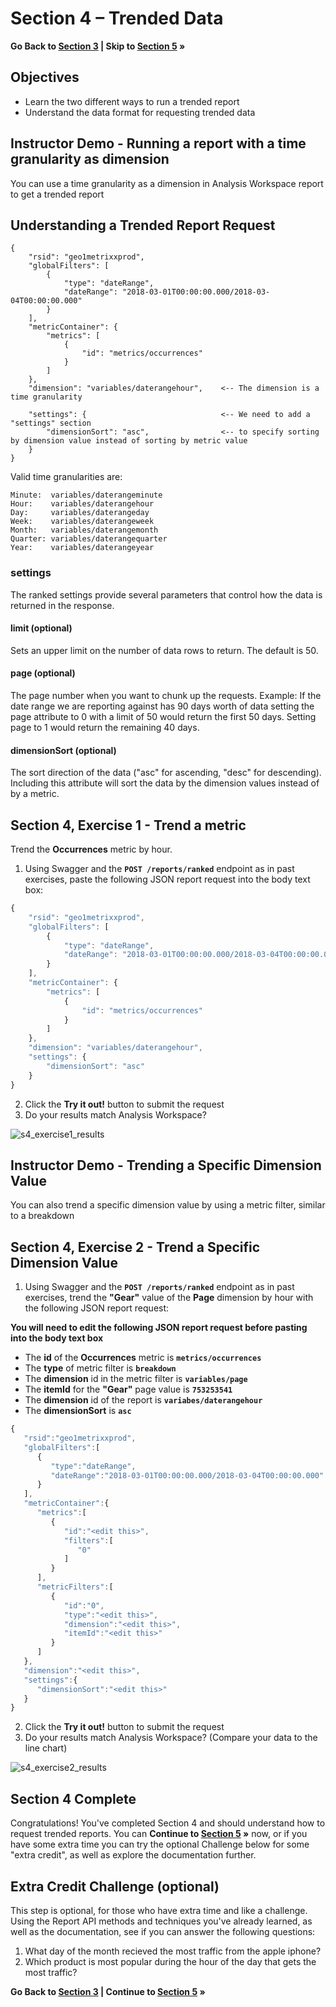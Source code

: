 Section 4 – Trended Data
====

**Go Back to [Section 3](../s3_filtering_segmentation) | Skip to [Section 5](../s5_tips_tricks) »**

Objectives
----
* Learn the two different ways to run a trended report
* Understand the data format for requesting trended data   

Instructor Demo - Running a report with a time granularity as dimension
-----
You can use a time granularity as a dimension in Analysis Workspace report to get a trended report

Understanding a Trended Report Request
-----
```javacript
{
    "rsid": "geo1metrixxprod",
    "globalFilters": [
        {
            "type": "dateRange",
            "dateRange": "2018-03-01T00:00:00.000/2018-03-04T00:00:00.000"
        }
    ],
    "metricContainer": {
        "metrics": [
            {
                "id": "metrics/occurrences"
            }
        ]
    },
    "dimension": "variables/daterangehour",    <-- The dimension is a time granularity

    "settings": {                              <-- We need to add a "settings" section
        "dimensionSort": "asc",	               <-- to specify sorting by dimension value instead of sorting by metric value
    }	
}
```

Valid time granularities are: 
```
Minute:  variables/daterangeminute
Hour:    variables/daterangehour
Day:     variables/daterangeday
Week:    variables/daterangeweek
Month:   variables/daterangemonth
Quarter: variables/daterangequarter
Year:    variables/daterangeyear
```
### settings
The ranked settings provide several parameters that control how the data is returned in the response.

#### limit (optional)
Sets an upper limit on the number of data rows to return. The default is 50.

#### page (optional)
The page number when you want to chunk up the requests. Example: If the date range we are reporting against has 90 days worth of data setting the page attribute to 0 with a limit of 50 would return the first 50 days. Setting page to 1 would return the remaining 40 days.

#### dimensionSort (optional)
The sort direction of the data ("asc" for ascending, "desc" for descending). Including this attribute will sort the data by the dimension values instead of by a metric. 

Section 4, Exercise 1 - Trend a metric 
-----
Trend the **Occurrences** metric by hour.

1. Using Swagger and the **`POST /reports/ranked`** endpoint as in past exercises, paste the following JSON report request into the body text box:

```javascript
{
    "rsid": "geo1metrixxprod",
    "globalFilters": [
        {
            "type": "dateRange",
            "dateRange": "2018-03-01T00:00:00.000/2018-03-04T00:00:00.000"
        }
    ],
    "metricContainer": {
        "metrics": [
            {
                "id": "metrics/occurrences"
            }
        ]
    },
    "dimension": "variables/daterangehour",
    "settings": {
        "dimensionSort": "asc"
    }	
}
```

2. Click the **Try it out!** button to submit the request
3. Do your results match Analysis Workspace?

![s4_exercise1_results](../../images/s4_exercise1_results.png?raw=true)

Instructor Demo - Trending a Specific Dimension Value
-----
You can also trend a specific dimension value by using a metric filter, similar to a breakdown

Section 4, Exercise 2 - Trend a Specific Dimension Value
-----
1. Using Swagger and the **`POST /reports/ranked`** endpoint as in past exercises, trend the **"Gear"** value of the **Page** dimension by hour with the following JSON report request:

**You will need to edit the following JSON report request before pasting into the body text box**
  * The **id** of the **Occurrences** metric is **`metrics/occurrences`**
  * The **type** of metric filter is **`breakdown`** 
  * The **dimension** id in the metric filter is **`variables/page`**
  * The **itemId** for the **"Gear"** page value is **`753253541`**
  * The **dimension** id of the report is **`variabes/daterangehour`**
  * The **dimensionSort** is **`asc`**

```javascript
{  
   "rsid":"geo1metrixxprod",
   "globalFilters":[  
      {  
         "type":"dateRange",
         "dateRange":"2018-03-01T00:00:00.000/2018-03-04T00:00:00.000"
      }
   ],
   "metricContainer":{  
      "metrics":[  
         {  
            "id":"<edit this>",
            "filters":[  
               "0"
            ]
         }
      ],
      "metricFilters":[  
         {  
            "id":"0",
            "type":"<edit this>",
            "dimension":"<edit this>",
            "itemId":"<edit this>"
         }
      ]
   },
   "dimension":"<edit this>",
   "settings":{  
      "dimensionSort":"<edit this>"
   }
}
```
2. Click the **Try it out!** button to submit the request
3. Do your results match Analysis Workspace? (Compare your data to the line chart)

![s4_exercise2_results](../../images/s4_exercise2_results.png?raw=true)

Section 4 Complete
-----
Congratulations! You've completed Section 4 and should understand how to request trended reports. You can **Continue to [Section 5](../s5_tips_tricks) »** now, or if you have some extra time you can try the optional Challenge below for some "extra credit", as well as explore the documentation further.


Extra Credit Challenge (optional)
-----
This step is optional, for those who have extra time and like a challenge. Using the Report API methods and techniques you've already learned, as well as the documentation, see if you can answer the following questions:

1. What day of the month recieved the most traffic from the apple iphone?
2. Which product is most popular during the hour of the day that gets the most traffic?

**Go Back to [Section 3](../s3_filtering_segmentation) | Continue to [Section 5](../s5_tips_tricks) »**
